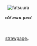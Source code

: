 <p align="center"> <img src="https://komarev.com/ghpvc/?username=fatsuura&label=🫧&color=9AD9BD&style=flat" alt="fatsuura" /> </p>
     
<p align="center"> 𝓸𝓵𝓭 𝓶𝓪𝓷 𝔂𝓪𝓸𝓲

　<p align="center"> [strawpage](https://flatsuura.straw.page/)。
